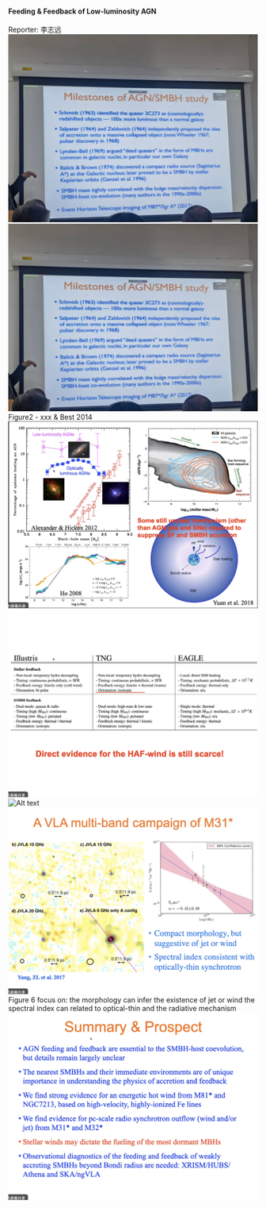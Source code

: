 #### Feeding & Feedback of Low-luminosity AGN
Reporter: 李志远
![Alt text](Attachments/course_Thu/zhiyuan_li1.jpg)
![Alt text](Attachments/course_Thu/zhiyuan_li1.jpg) 
Figure2 - xxx & Best 2014
![Alt text](Attachments/course_Thu/zhiyuan_li3.png)
![Alt text](Attachments/course_Thu/zhiyuan_li4.png)
![Alt text](Attachments/course_Thu/zhiyuan_lin5.png)
![Alt text](Attachments/course_Thu/zhiyuan_li6.png)
Figure 6 focus on:
the morphology can infer the existence of jet or wind
the spectral index can related to optical-thin and the radiative mechanism
![Alt text](Attachments/course_Thu/zhiyuan_li7.png)